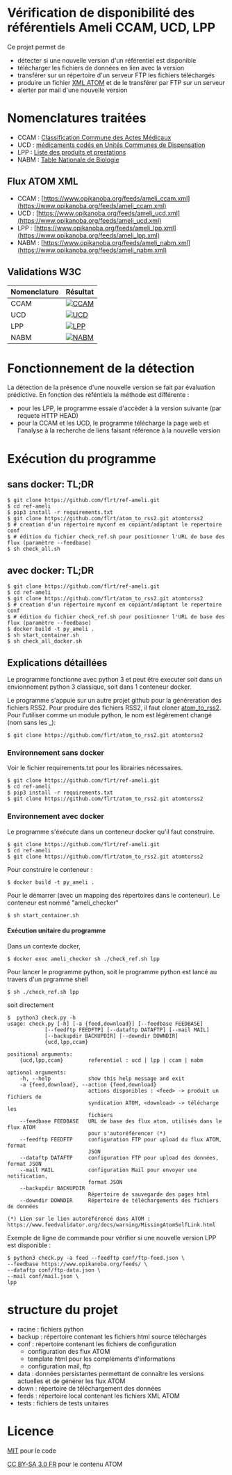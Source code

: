 Vérification de disponibilité des référentiels Ameli CCAM, UCD, LPP
===================================================================

Ce projet permet de
- détecter si une nouvelle version d'un référentiel est disponible
- télécharger les fichiers de données en lien avec la version
- transférer sur un répertoire d'un serveur FTP les fichiers téléchargés
- produire un fichier [XML ATOM](https://tools.ietf.org/html/rfc4287) et de le transférer par FTP sur un serveur
- alerter par mail d'une nouvelle version

# Nomenclatures traitées
- CCAM : [Classification Commune des Actes Médicaux](https://www.ameli.fr/medecin/exercice-liberal/facturation-remuneration/nomenclatures-codage/codage-actes-medicaux-ccam)
- UCD : [médicaments codés en Unités Communes de Dispensation](https://www.ameli.fr/etablissement-de-sante/exercice-professionnel/nomenclatures-codage/medicaments)
- LPP : [Liste des produits et prestations](https://www.ameli.fr/etablissement-de-sante/exercice-professionnel/nomenclatures-codage/lpp)
- NABM : [Table Nationale de Biologie ](https://www.ameli.fr/medecin/exercice-liberal/facturation-remuneration/nomenclatures-codage/codage-actes-biologiques-nabm)

## Flux ATOM XML
- CCAM : [https://www.opikanoba.org/feeds/ameli_ccam.xml](https://www.opikanoba.org/feeds/ameli_ccam.xml)
- UCD : [https://www.opikanoba.org/feeds/ameli_ucd.xml](https://www.opikanoba.org/feeds/ameli_ucd.xml)
- LPP : [https://www.opikanoba.org/feeds/ameli_lpp.xml](https://www.opikanoba.org/feeds/ameli_lpp.xml)
- NABM : [https://www.opikanoba.org/feeds/ameli_nabm.xml](https://www.opikanoba.org/feeds/ameli_nabm.xml)

## Validations W3C

| Nomenclature | Résultat |
| ------------ | -------- |
| CCAM | [![CCAM](https://validator.w3.org/feed/images/valid-atom.png)](https://validator.w3.org/feed/check.cgi?url=https%3A//www.opikanoba.org/feeds/ameli_ccam.xml) |
| UCD  | [![UCD](https://validator.w3.org/feed/images/valid-atom.png)](https://validator.w3.org/feed/check.cgi?url=https%3A//www.opikanoba.org/feeds/ameli_ucd.xml) |
| LPP  | [![LPP](https://validator.w3.org/feed/images/valid-atom.png)](https://validator.w3.org/feed/check.cgi?url=https%3A//www.opikanoba.org/feeds/ameli_lpp.xml) |
| NABM  | [![NABM](https://validator.w3.org/feed/images/valid-atom.png)](https://validator.w3.org/feed/check.cgi?url=https%3A//www.opikanoba.org/feeds/ameli_nabm.xml) |


# Fonctionnement de la détection
La détection de la présence d'une nouvelle version se fait par évaluation prédictive. 
En fonction des réféntiels la méthode est différente :
- pour les LPP, le programme essaie d'accèder à la version suivante (par requete HTTP HEAD)
- pour la CCAM et les UCD, le programme télécharge la page web et l'analyse à la recherche de liens faisant référence à la nouvelle version

# Exécution du programme

## sans docker: TL;DR

    $ git clone https://github.com/flrt/ref-ameli.git
    $ cd ref-ameli
    $ pip3 install -r requirements.txt
    $ git clone https://github.com/flrt/atom_to_rss2.git atomtorss2
	$ # creation d'un répertoire myconf en copiant/adaptant le repertoire conf
	$ # édition du fichier check_ref.sh pour positionner l'URL de base des flux (paramètre --feedbase)
	$ sh check_all.sh
    
## avec docker: TL;DR

    $ git clone https://github.com/flrt/ref-ameli.git
    $ cd ref-ameli
    $ git clone https://github.com/flrt/atom_to_rss2.git atomtorss2
	$ # creation d'un répertoire myconf en copiant/adaptant le repertoire conf
	$ # édition du fichier check_ref.sh pour positionner l'URL de base des flux (paramètre --feedbase)
	$ docker build -t py_ameli .
	$ sh start_container.sh
	$ sh check_all_docker.sh

## Explications détaillées

Le programme fonctionne avec python 3 et peut être executer soit dans un envionnement python 3 classique, soit dans 1 conteneur docker.

Le programme s'appuie sur un autre projet github pour la généreration des fichiers RSS2. Pour produire des fichiers RSS2, 
il faut cloner [atom_to_rss2](/flrt/atom_to_rss2). Pour l'utiliser comme un module python, le nom est légèrement changé (nom sans les _):

    $ git clone https://github.com/flrt/atom_to_rss2.git atomtorss2

### Environnement sans docker
Voir le fichier requirements.txt pour les librairies nécessaires.

    $ git clone https://github.com/flrt/ref-ameli.git
    $ cd ref-ameli
    $ pip3 install -r requirements.txt
    $ git clone https://github.com/flrt/atom_to_rss2.git atomtorss2
    

### Environnement avec docker
Le programme s'éxécute dans un conteneur docker qu'il faut construire.

    $ git clone https://github.com/flrt/ref-ameli.git
    $ cd ref-ameli
    $ git clone https://github.com/flrt/atom_to_rss2.git atomtorss2

Pour construire le conteneur :

    $ docker build -t py_ameli .

Pour le démarrer (avec un mapping des répertoires dans le conteneur). Le conteneur est nommé "ameli_checker"

    $ sh start_container.sh

#### Exécution unitaire du programme
Dans un contexte docker, 

    $ docker exec ameli_checker sh ./check_ref.sh lpp

Pour lancer le programme python, soit le programme python est lancé au travers d'un prgramme shell
    
    $ sh ./check_ref.sh lpp
    
soit directement

    $  python3 check.py -h
    usage: check.py [-h] [-a {feed,download}] [--feedbase FEEDBASE]
                [--feedftp FEEDFTP] [--dataftp DATAFTP] [--mail MAIL]
                [--backupdir BACKUPDIR] [--downdir DOWNDIR]
                {ucd,lpp,ccam}

    positional arguments:
        {ucd,lpp,ccam}        referentiel : ucd | lpp | ccam | nabm

    optional arguments:
        -h, --help            show this help message and exit
        -a {feed,download}, --action {feed,download}
                              actions disponibles : <feed> -> produit un fichiers de
                              syndication ATOM, <download> -> télécharge les
                              fichiers
        --feedbase FEEDBASE   URL de base des flux atom, utilisés dans le flux ATOM
                              pour s'autoréférencer (*)
        --feedftp FEEDFTP     configuration FTP pour upload du flux ATOM, format
                              JSON
        --dataftp DATAFTP     configuration FTP pour upload des données, format JSON
        --mail MAIL           configuration Mail pour envoyer une notification,
                              format JSON
        --backupdir BACKUPDIR
                              Répertoire de sauvegarde des pages html
        --downdir DOWNDIR     Répertoire de téléchargements des fichiers de données

    (*) Lien sur le lien autoréférencé dans ATOM :
    https://www.feedvalidator.org/docs/warning/MissingAtomSelfLink.html


Exemple de ligne de commande pour vérifier si une nouvelle version LPP est disponible :

    $ python3 check.py -a feed --feedftp conf/ftp-feed.json \
    --feedbase https://www.opikanoba.org/feeds/ \
    --dataftp conf/ftp-data.json \
    --mail conf/mail.json \
    lpp




# structure du projet
- racine : fichiers python
- backup : répertoire contenant les fichiers html source téléchargés
- conf : répertoire contenant les fichiers de configuration
    - configuration des flux ATOM
    - template html pour les compléments d'informations
    - configuration mail, ftp
- data : données persistantes permettant de connaître les versions actuelles et de générer les flux ATOM
- down : répertoire de téléchargement des données
- feeds : répertoire local contenant les fichiers XML ATOM
- tests : fichiers de tests unitaires

# Licence 

[MIT](LICENSE) pour le code

[CC BY-SA 3.0 FR](https://creativecommons.org/licenses/by-sa/3.0/fr/) pour le contenu ATOM